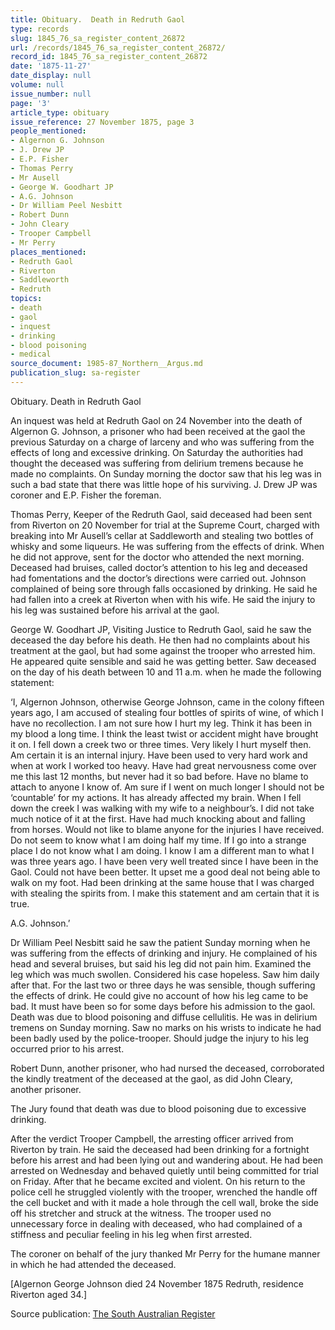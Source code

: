 ```yaml
---
title: Obituary.  Death in Redruth Gaol
type: records
slug: 1845_76_sa_register_content_26872
url: /records/1845_76_sa_register_content_26872/
record_id: 1845_76_sa_register_content_26872
date: '1875-11-27'
date_display: null
volume: null
issue_number: null
page: '3'
article_type: obituary
issue_reference: 27 November 1875, page 3
people_mentioned:
- Algernon G. Johnson
- J. Drew JP
- E.P. Fisher
- Thomas Perry
- Mr Ausell
- George W. Goodhart JP
- A.G. Johnson
- Dr William Peel Nesbitt
- Robert Dunn
- John Cleary
- Trooper Campbell
- Mr Perry
places_mentioned:
- Redruth Gaol
- Riverton
- Saddleworth
- Redruth
topics:
- death
- gaol
- inquest
- drinking
- blood poisoning
- medical
source_document: 1985-87_Northern__Argus.md
publication_slug: sa-register
---
```


Obituary.  Death in Redruth Gaol

An inquest was held at Redruth Gaol on 24 November into the death of Algernon G. Johnson, a prisoner who had been received at the gaol the previous Saturday on a charge of larceny and who was suffering from the effects of long and excessive drinking.  On Saturday the authorities had thought the deceased was suffering from delirium tremens because he made no complaints.  On Sunday morning the doctor saw that his leg was in such a bad state that there was little hope of his surviving.  J. Drew JP was coroner and E.P. Fisher the foreman.

Thomas Perry, Keeper of the Redruth Gaol, said deceased had been sent from Riverton on 20 November for trial at the Supreme Court, charged with breaking into Mr Ausell’s cellar at Saddleworth and stealing two bottles of whisky and some liqueurs.  He was suffering from the effects of drink.  When he did not approve, sent for the doctor who attended the next morning.  Deceased had bruises, called doctor’s attention to his leg and deceased had fomentations and the doctor’s directions were carried out.  Johnson complained of being sore through falls occasioned by drinking.  He said he had fallen into a creek at Riverton when with his wife.  He said the injury to his leg was sustained before his arrival at the gaol.

George W. Goodhart JP, Visiting Justice to Redruth Gaol, said he saw the deceased the day before his death.  He then had no complaints about his treatment at the gaol, but had some against the trooper who arrested him.  He appeared quite sensible and said he was getting better.  Saw deceased on the day of his death between 10 and 11 a.m. when he made the following statement:

‘I, Algernon Johnson, otherwise George Johnson, came in the colony fifteen years ago, I am accused of stealing four bottles of spirits of wine, of which I have no recollection.  I am not sure how I hurt my leg.  Think it has been in my blood a long time.  I think the least twist or accident might have brought it on.  I fell down a creek two or three times.  Very likely I hurt myself then.  Am certain it is an internal injury.  Have been used to very hard work and when at work I worked too heavy.  Have had great nervousness come over me this last 12 months, but never had it so bad before.  Have no blame to attach to anyone I know of.  Am sure if I went on much longer I should not be ‘countable’ for my actions.  It has already affected my brain.  When I fell down the creek I was walking with my wife to a neighbour’s.  I did not take much notice of it at the first.  Have had much knocking about and falling from horses.  Would not like to blame anyone for the injuries I have received.  Do not seem to know what I am doing half my time.  If I go into a strange place I do not know what I am doing.  I know I am a different man to what I was three years ago.  I have been very well treated since I have been in the Gaol.  Could not have been better.  It upset me a good deal not being able to walk on my foot.  Had been drinking at the same house that I was charged with stealing the spirits from.  I make this statement and am certain that it is true.

A.G. Johnson.’

Dr William Peel Nesbitt said he saw the patient Sunday morning when he was suffering from the effects of drinking and injury.  He complained of his head and several bruises, but said his leg did not pain him.  Examined the leg which was much swollen.  Considered his case hopeless.  Saw him daily after that.  For the last two or three days he was sensible, though suffering the effects of drink.  He could give no account of how his leg came to be bad. It must have been so for some days before his admission to the gaol.  Death was due to blood poisoning and diffuse cellulitis.  He was in delirium tremens on Sunday morning.  Saw no marks on his wrists to indicate he had been badly used by the police-trooper.  Should judge the injury to his leg occurred prior to his arrest.

Robert Dunn, another prisoner, who had nursed the deceased, corroborated the kindly treatment of the deceased at the gaol, as did John Cleary, another prisoner.

The Jury found that death was due to blood poisoning due to excessive drinking.

After the verdict Trooper Campbell, the arresting officer arrived from Riverton by train.  He said the deceased had been drinking for a fortnight before his arrest and had been lying out and wandering about.  He had been arrested on Wednesday and behaved quietly until being committed for trial on Friday.  After that he became excited and violent.  On his return to the police cell he struggled violently with the trooper, wrenched the handle off the cell bucket and with it made a hole through the cell wall, broke the side off his stretcher and struck at the witness.  The trooper used no unnecessary force in dealing with deceased, who had complained of a stiffness and peculiar feeling in his leg when first arrested.

The coroner on behalf of the jury thanked Mr Perry for the humane manner in which he had attended the deceased.

[Algernon George Johnson died 24 November 1875 Redruth, residence Riverton aged 34.]

Source publication: [The South Australian Register](/publications/sa-register/)

